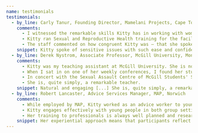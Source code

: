 ```yaml
---
name: testimonials
testimonials:
  - by_line: Carly Tanur, Founding Director, Mamelani Projects, Cape Town
    comments:
      - I witnessed the remarkable skills Kitty has in working with women and with young people while she volunteered for our organisation in Cape Town. She was able to build relationships easily regardless of cultural barriers, and always acted professionally, remaining sensitive to contextual issues.
      - Kitty ran Sexual and Reproductive Health training for the facilitators of both our health and our youth programmes. Kitty prepared these sessions meticulously, and created materials that we are able to use long after she has left. She designed an appropriate intervention, aimed at where the participants were at in their development, and in line with the content that they needed to understand. She was flexible, adjusting to the group dynamics, and held the learning space delicately, ensuring all were included and valued.
      - The staff commented on how congruent Kitty was – that she spoke of sensitive issues with such ease and confidence that it made them, too, feel comfortable to open up, ask questions and share from their own experiences.
    snippet: Kitty spoke of sensitive issues with such ease and confidence that participants felt comfortable to open up, ask questions and share
  - by_line: Derek Nystrom, Associate Professor, McGill University, Montreal
    comments:
      - Kitty was my teaching assistant at McGill University. She is not only organized, prepared and responsible, but also one of the most natural and engaging instructors with whom I have ever worked.
      - When I sat in on one of her weekly conferences, I found her students quite eager to contribute to the conversation, which spoke to the excellent classroom environment Kitty had engineered. She did a great job of intervening at the right times without taking over, which in turn let her students have “ownership” over the discussion.
      - In concert with the Sexual Assault Centre of McGill Students' Society, Kitty developed a valuable training session on sexual harassment issues for our teaching assistants. The intelligence and insight with which Kitty designed this training further proved her mature and thoughtful understanding of pedagogical issues of all kinds.
      - She is, quite simply, a remarkable teacher.
    snippet: Natural and engaging [...] She is, quite simply, a remarkable teacher
  - by_line: Robert Lancaster, Advice Services Manager, MAP, Norwich
    comments:
      - While employed by MAP, Kitty worked as an advice worker to young people aged 11-25 and trainer to professionals in partner agencies.
      - Kitty engages effectively with young people in both group settings and one-to-one with those in crisis and distress. Her group work is always engaging, active and fun, encouraging young people to engage with poignant issues that affect their lives. Kitty helps young people question their own assumptions and realise the impact they have on others. She relates to young people thoughtfully and creatively, with interest and warmth, and in a non-patronising way.
      - Her training to professionals is always well planned and researched, combining theory and practice. Her experiential approach means that participants reflect in a way that has a real impact on their practice.
    snippet: Her experiential approach means that participants reflect in a way that has a real impact
---
```

